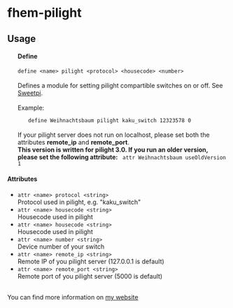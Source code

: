 fhem-pilight
=============

<h2>Usage</h2>
<ul>
  <h4>Define</h4>
   <code>define &lt;name&gt; pilight &lt;protocol&gt; &lt;housecode&gt; &lt;number&gt;</code>
    <br/>
    <br/>
    Defines a module for setting pilight compartible switches on or off. See <a href="http://www.sweetpi.de/blog/258/funksteckdosen-mit-dem-raspberry-pi-und-pilight-schalten">Sweetpi</a>.<br><br>
    Example:
    <ul>
      <code>define Weihnachtsbaum pilight kaku_switch 12323578 0</code><br>
    </ul>
    <br/>
	If your pilight server does not run on localhost, please set both the attributes <b>remote_ip</b> and <b>remote_port</b>.
    <br/>
    <b>This version is written for pilight 3.0. If you run an older version, please set the following attribute:</b>
      <code> attr Weihnachtsbaum useOldVersion 1</code>
  </ul>

  <h4>Attributes</h4> 
  <ul>
    <li><a name="protocol"><code>attr &lt;name&gt; protocol &lt;string&gt;</code></a>
                <br />Protocol used in pilight, e.g. "kaku_switch"</li>
    <li><a name="user"><code>attr &lt;name&gt; housecode &lt;string&gt;</code></a>
                <br />Housecode used in pilight</li>
    <li><a name="user"><code>attr &lt;name&gt; housecode &lt;string&gt;</code></a>
                <br />Housecode used in pilight</li>
    <li><a name="number"><code>attr &lt;name&gt; number &lt;string&gt;</code></a>
                <br />Device number of your switch</li>
    <li><a name="numer"><code>attr &lt;name&gt; remote_ip &lt;string&gt;</code></a>
                <br />Remote IP of you pilight server (127.0.0.1 is default)</li>
    <li><a name="numer"><code>attr &lt;name&gt; remote_port &lt;string&gt;</code></a>
                <br />Remote port of you pilight server (5000 is default)</li>
  </ul>
</ul>


<br/>
You can find more information on <a href="http://www.andreas-fey.com">my website</a>

